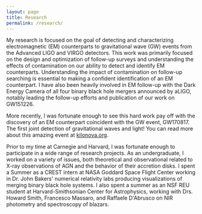 ```yaml
---
layout: page
title: Research
permalink: /research/
---
```


My research is focused on the goal of detecting and characterizing electromagnetic (EM) counterparts to gravitational wave (GW) events from the Advanced LIGO and VIRGO detectors. This work was primarily focused on the design and optimization of follow-up surveys and understanding the effects of contamination on our ability to detect and identify EM counterparts. Understanding the impact of contamination on follow-up searching is essential to making a confident identification of an EM counterpart. I have also been heavily involved in EM follow-up with the Dark Energy Camera of all four binary black hole mergers announced by aLIGO, notably leading the follow-up efforts and publication of our work on GW151226.

More recently, I was fortunate enough to see this hard work pay off with the discovery of an EM counterpart coincident with the GW event, GW170817. The first joint detection of gravitational waves and light! You can read more about this amazing event at [kilonova.org](kilonova.org).

Prior to my time at Carnegie and Harvard, I was fortunate enough to participate in a wide range of research projects. As an undergraduate, I worked on a variety of issues, both theoretical and observational related to X-ray observations of AGN and the behavior of their accretion disks. I spent a Summer as a CREST intern at NASA Goddard Space Flight Center working in Dr. John Bakers' numerical relativity labs producing visualizations of merging binary black hole systems. I also spent a summer as an NSF REU student at Harvard-Smithsonian Center for Astrophysics, working with Drs. Howard Smith, Francesco Massaro, and Raffaele D'Abrusco on NIR photometry and spectroscopy of blazars.
